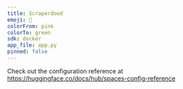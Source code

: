 ```yaml
---
title: Scraperdood
emoji: 🚀
colorFrom: pink
colorTo: green
sdk: docker
app_file: app.py
pinned: false
---
```


Check out the configuration reference at https://huggingface.co/docs/hub/spaces-config-reference
